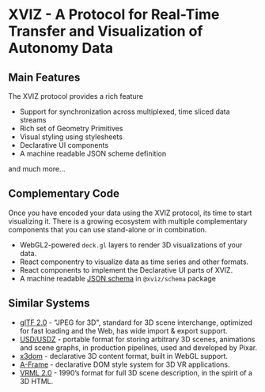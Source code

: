 # XVIZ - A Protocol for Real-Time Transfer and Visualization of Autonomy Data


## Main Features

The XVIZ protocol provides a rich feature

* Support for synchronization across multiplexed, time sliced data streams
* Rich set of Geometry Primitives
* Visual styling using stylesheets
* Declarative UI components
* A machine readable JSON scheme definition

and much more...


## Complementary Code

Once you have encoded your data using the XVIZ protocol, its time to start visualizing it. There is a growing ecosystem with multiple complementary components that you can use stand-alone or in combination.

* WebGL2-powered `deck.gl` layers to render 3D visualizations of your data.
* React componentry to visualize data as time series and other formats.
* React components to implement the Declarative UI parts of XVIZ.
* A machine readable [JSON schema](http://json-schema.org/) in `@xviz/schema` package

## Similar Systems

* [glTF 2.0](https://github.com/KhronosGroup/glTF) - "JPEG for 3D", standard for 3D scene interchange, optimized for fast loading and the Web, has wide import & export support.
* [USD/USDZ](https://graphics.pixar.com/usd/docs/index.html) - portable format for storing arbitrary 3D scenes, animations and scene graphs, in production pipelines, used and developed by Pixar.
* [x3dom](https://www.x3dom.org/) - declarative 3D content format, built in WebGL support.
* [A-Frame](https://aframe.io/) - declarative DOM style system for 3D VR applications.
* [VRML 2.0](http://gun.teipir.gr/VRML-amgem/spec/index.html) - 1990’s format for full 3D scene description, in the spirit of a 3D HTML.
